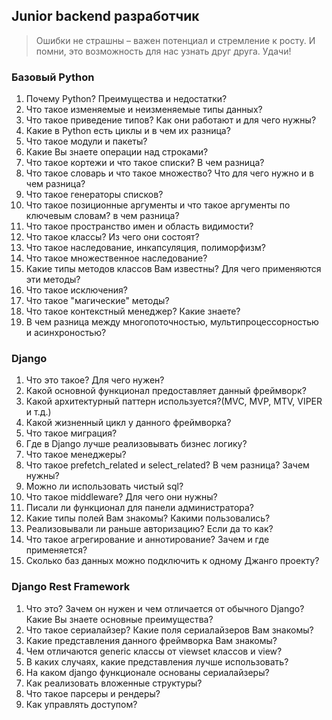 ## Junior backend разработчик

> Ошибки не страшны – важен потенциал и стремление к росту. И помни, это возможность для нас узнать
> друг друга. Удачи!

### Базовый Python

1. Почему Python? Преимущества и недостатки?
2. Что такое изменяемые и неизменяемые типы данных?
3. Что такое приведение типов? Как они работают и для чего нужны?
4. Какие в Python есть циклы и в чем их разница?
5. Что такое модули и пакеты?
6. Какие Вы знаете операции над строками?
7. Что такое кортежи и что такое списки? В чем разница?
8. Что такое словарь и что такое множество? Что для чего нужно и в чем разница?
9. Что такое генераторы списков?
10. Что такое позиционные аргументы и что такое аргументы по ключевым словам? в чем разница?
11. Что такое пространство имен и область видимости?
12. Что такое классы? Из чего они состоят?
13. Что такое наследование, инкапсуляция, полиморфизм?
14. Что такое множественное наследование?
15. Какие типы методов классов Вам известны? Для чего применяются эти методы?
16. Что такое исключения?
17. Что такое "магические" методы?
18. Что такое контекстный менеджер? Какие знаете?
19. В чем разница между многопоточностью, мультипроцессорностью и асинхроностью?

### Django

1. Что это такое? Для чего нужен?
2. Какой основной функционал предоставляет данный фреймворк?
3. Какой архитектурный паттерн используется?(MVC, MVP, MTV, VIPER и т.д.)
4. Какой жизненный цикл у данного фреймворка?
5. Что такое миграция?
6. Где в Django лучше реализовывать бизнес логику?
7. Что такое менеджеры?
8. Что такое prefetch_related и select_related? В чем разница? Зачем нужны?
9. Можно ли использовать чистый sql?
10. Что такое middleware? Для чего они нужны?
11. Писали ли функционал для панели администратора?
12. Какие типы полей Вам знакомы? Какими пользовались?
13. Реализовывали ли раньше авторизацию? Если да то как?
14. Что такое агрегирование и аннотирование? Зачем и где применяется?
15. Сколько баз данных можно подключить к одному Джанго проекту?

### Django Rest Framework

1. Что это? Зачем он нужен и чем отличается от обычного Django? Какие Вы знаете основные преимущества?
2. Что такое сериалайзер? Какие поля сериалайзеров Вам знакомы?
3. Какие представления данного фреймворка Вам знакомы?
4. Чем отличаются generic классы от viewset классов и view?
5. В каких случаях, какие представления лучше использовать?
6. На каком django функционале основаны сериалайзеры?
7. Как реализовать вложенные структуры?
8. Что такое парсеры и рендеры?
9. Как управлять доступом?